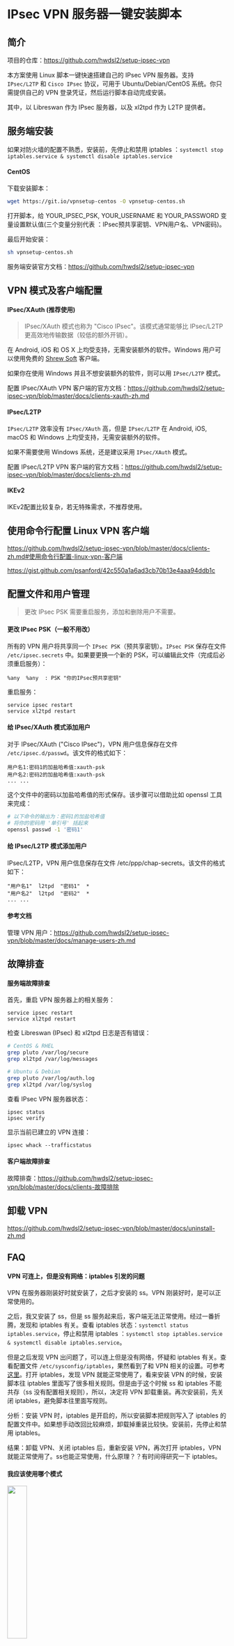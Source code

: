 # IPsec VPN 服务器一键安装脚本

## 简介

项目的仓库：https://github.com/hwdsl2/setup-ipsec-vpn  

本方案使用 Linux 脚本一键快速搭建自己的 IPsec VPN 服务器。支持 `IPsec/L2TP` 和 `Cisco IPsec` 协议，可用于 Ubuntu/Debian/CentOS 系统。你只需提供自己的 VPN 登录凭证，然后运行脚本自动完成安装。  

其中，以 Libreswan 作为 IPsec 服务器，以及 xl2tpd 作为 L2TP 提供者。  

## 服务端安装

如果对防火墙的配置不熟悉，安装前，先停止和禁用 iptables ：`systemctl stop iptables.service & systemctl disable iptables.service`    

#### CentOS

下载安装脚本：  

```bash
wget https://git.io/vpnsetup-centos -O vpnsetup-centos.sh
```

打开脚本，给 YOUR_IPSEC_PSK, YOUR_USERNAME 和 YOUR_PASSWORD 变量设置默认值(三个变量分别代表 ：IPsec预共享密钥、VPN用户名、VPN密码)。  

最后开始安装：  

```bash
sh vpnsetup-centos.sh
```

服务端安装官方文档：https://github.com/hwdsl2/setup-ipsec-vpn  

## VPN 模式及客户端配置

#### IPsec/XAuth (推荐使用)

> IPsec/XAuth 模式也称为 "Cisco IPsec"。该模式通常能够比 IPsec/L2TP 更高效地传输数据（较低的额外开销）。

 在 Android, iOS 和 OS X 上均受支持，无需安装额外的软件。Windows 用户可以使用免费的 [Shrew Soft](https://www.shrew.net/download/vpn) 客户端。  
 
如果你在使用 Windows 并且不想安装额外的软件，则可以用 `IPsec/L2TP` 模式。  

配置 IPsec/XAuth VPN 客户端的官方文档：https://github.com/hwdsl2/setup-ipsec-vpn/blob/master/docs/clients-xauth-zh.md  

#### IPsec/L2TP

`IPsec/L2TP` 效率没有 `IPsec/XAuth` 高，但是 `IPsec/L2TP` 在 Android, iOS, macOS 和 Windows 上均受支持，无需安装额外的软件。  

如果不需要使用 Windows 系统，还是建议采用 `IPsec/XAuth` 模式。  

配置 IPsec/L2TP VPN 客户端的官方文档：https://github.com/hwdsl2/setup-ipsec-vpn/blob/master/docs/clients-zh.md   

#### IKEv2
 
IKEv2配置比较复杂，若无特殊需求，不推荐使用。

## 使用命令行配置 Linux VPN 客户端

https://github.com/hwdsl2/setup-ipsec-vpn/blob/master/docs/clients-zh.md#使用命令行配置-linux-vpn-客户端

https://gist.github.com/psanford/42c550a1a6ad3cb70b13e4aaa94ddb1c

## 配置文件和用户管理

> 更改 IPsec PSK 需要重启服务，添加和删除用户不需要。

#### 更改 IPsec PSK（一般不用改）

所有的 VPN 用户将共享同一个 `IPsec PSK`（预共享密钥）。`IPsec PSK` 保存在文件 `/etc/ipsec.secrets` 中。如果要更换一个新的 PSK，可以编辑此文件（完成后必须重启服务）：

```
%any  %any  : PSK "你的IPsec预共享密钥"
```

重启服务：  

```
service ipsec restart
service xl2tpd restart
```

#### 给 IPsec/XAuth 模式添加用户

对于 IPsec/XAuth ("Cisco IPsec")，VPN 用户信息保存在文件 `/etc/ipsec.d/passwd`。该文件的格式如下：  

```
用户名1:密码1的加盐哈希值:xauth-psk
用户名2:密码2的加盐哈希值:xauth-psk
... ...
```

这个文件中的密码以加盐哈希值的形式保存。该步骤可以借助比如 openssl 工具来完成：

```bash
# 以下命令的输出为：密码1的加盐哈希值
# 将你的密码用 '单引号' 括起来
openssl passwd -1 '密码1'
```

#### 给 IPsec/L2TP 模式添加用户

IPsec/L2TP，VPN 用户信息保存在文件 /etc/ppp/chap-secrets。该文件的格式如下：  

```
"用户名1"  l2tpd  "密码1"  *
"用户名2"  l2tpd  "密码2"  *
... ...
```

#### 参考文档

管理 VPN 用户：https://github.com/hwdsl2/setup-ipsec-vpn/blob/master/docs/manage-users-zh.md  

## 故障排查

#### 服务端故障排查

首先，重启 VPN 服务器上的相关服务：

```
service ipsec restart
service xl2tpd restart
```

检查 Libreswan (IPsec) 和 xl2tpd 日志是否有错误：  

```bash
# CentOS & RHEL
grep pluto /var/log/secure
grep xl2tpd /var/log/messages

# Ubuntu & Debian
grep pluto /var/log/auth.log
grep xl2tpd /var/log/syslog
```

查看 IPsec VPN 服务器状态：  

```
ipsec status
ipsec verify
```

显示当前已建立的 VPN 连接：  

```
ipsec whack --trafficstatus
```

#### 客户端故障排查

故障排查：https://github.com/hwdsl2/setup-ipsec-vpn/blob/master/docs/clients-故障排除  

## 卸载 VPN

https://github.com/hwdsl2/setup-ipsec-vpn/blob/master/docs/uninstall-zh.md

## FAQ

#### VPN 可连上，但是没有网络：iptables 引发的问题

VPN 在服务器刚装好时就安装了，之后才安装的 ss。VPN 刚装好时，是可以正常使用的。  

之后，我又安装了 ss，但是 ss 服务起来后，客户端无法正常使用。经过一番折腾，发现和 iptables 有关。查看 iptables 状态：`systemctl status iptables.service`，停止和禁用 iptables ：`systemctl stop iptables.service & systemctl disable iptables.service`。

但是之后发现 VPN 出问题了，可以连上但是没有网络，怀疑和 iptables 有关。查看配置文件 `/etc/sysconfig/iptables`，果然看到了和 VPN 相关的设置。可参考[这里](https://github.com/hwdsl2/setup-ipsec-vpn/blob/master/docs/uninstall-zh.md#centosrhel-1)。打开 iptables，发现 VPN 就能正常使用了，看来安装 VPN 的时候，安装脚本往 iptables 里面写了很多相关规则。但是由于这个时候 ss 和 iptables 不能共存（ss 没有配置相关规则），所以，决定将 VPN 卸载重装。再次安装前，先关闭 iptables，避免脚本往里面写规则。  

分析：安装 VPN 时，iptables 是开启的，所以安装脚本把规则写入了 iptables 的配置文件中。如果想手动改回比较麻烦，卸载掉重装比较快。安装前，先停止和禁用 iptables。  

结果：卸载 VPN、关闭 iptables 后，重新安装 VPN，再次打开  iptables，VPN 就能正常使用了。ss也能正常使用，什么原理？？有时间得研究一下 iptables。

#### 我应该使用哪个模式

<img src="./media/15458810613431.jpg" width="30%" height="30%">

图片来自华为系统。我们推荐使用的是 Cisco IPsec，这里没有显示，实际上 Cisco IPsec 就是 **IPsec Xauth**，并且我们使用的是 **PSK** (pre shared key，预共享密钥) 加密。另一个 RSA 是非对称加密。  


